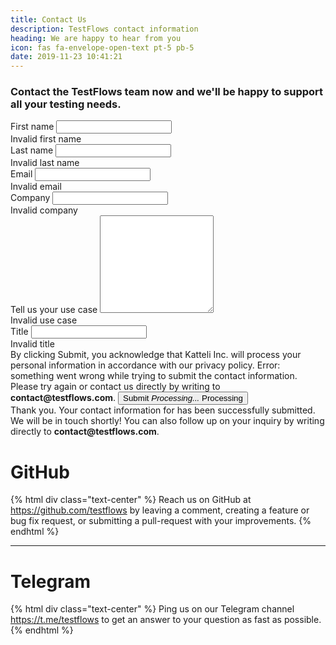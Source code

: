 ```yaml
---
title: Contact Us
description: TestFlows contact information
heading: We are happy to hear from you
icon: fas fa-envelope-open-text pt-5 pb-5
date: 2019-11-23 10:41:21
---
```


<div class="row">
  <form class="needs-validation contact-us" novalidate onsubmit="return submitContactUs(this);">
    <div class="row">
      <div class="col-md-2"></div>
      <div class="col-md-8">
        <h3>Contact the TestFlows team now and we'll be happy to support all your testing needs.</h4>
      </div>
      <div class="col-md-2"></div>
    </div>
    <div class="form-fields">
      <div class="row">
        <div class="col-sm-6">
          <label for="firstname">First name</label>
          <input type="text" class="form-control" id="firstname" required placeholder="">
          <div class="invalid-feedback">
            Invalid first name
          </div>
        </div>
        <div class="col-sm-6">
          <label for="lastname">Last name</label>
          <input type="text" class="form-control" id="lastname" required placeholder="">
          <div class="invalid-feedback">
            Invalid last name
          </div>
        </div>
      </div>
      <div class="row">
        <div class="col">
          <label for="email">Email</label>
          <input type="email" class="form-control" id="email" required placeholder="">
          <div class="invalid-feedback">
            Invalid email
          </div>
        </div>
      </div>
      <div class="row">
        <div class="col">
          <label for="company">Company</label>
          <input type="company" class="form-control" id="company" required placeholder="">
          <div class="invalid-feedback">
            Invalid company
          </div>
        </div>
      </div>
      <div class="row">
        <div class="col">
          <label for="usecase">Tell us your use case</label>
          <textarea type="text" rows="10"  class="form-control" id="usecase" required placeholder=""></textarea>
          <div class="invalid-feedback">
            Invalid use case
          </div>
        </div>
      </div>
      <div class="row d-none">
        <div class="col">
          <label for="title">Title</label>
          <input type="title" class="form-control" id="title" required placeholder="">
          <div class="invalid-feedback">
            Invalid title
          </div>
        </div>
      </div>
      <div class="row">
        <div class="col text-center text-small">
            <label class="text-secondary">
              By clicking Submit, you acknowledge that Katteli Inc. will
              process your personal information in accordance with our privacy policy.
            </label>
            <label class="text-danger failed-submission d-none">
              <span role="error-message">Error: something went wrong while trying to submit the contact information</span>. Please try again or contact us directly by writing to <strong>contact@testflows.com</strong>.
            </label>
            <button class="btn" id="submit">
              <label role="submit"><i class="fas fa-envelope-open-text pr-2"></i>Submit</label>
              <label role="processing" class="d-none">
                <i class="pr-2">
                  <span class="spinner-border text-light" style="width: 1.2em; height: 1.2em;" role="status">
                    <span class="sr-only text-center">Processing...</span>
                  </span>
                </i>Processing
              </label>
            </button>
        </div>
      </div>
    </div>
    <div class="row">
      <div class="col text-success text-center successful-submission d-none">
        <div class="fas fa-check fa-2x"></div>
        <div>
          <label>
            Thank you. Your contact information for <span role="contact-email"></span> has been successfully submitted. We will be in touch shortly! You can also follow up on your inquiry by writing directly to <strong>contact@testflows.com</strong>.
          </label>
        </div>
      </div>
    </div>
  </form>
</div>

<script>
function submitContactUs(form) {
    if (form.checkValidity() === false) {
        document.activeElement && document.activeElement.blur()
        invalid = form.querySelector(":invalid")
        if (invalid.getAttribute("type") !== "title") {
            invalid.focus()
            return true
        }
    }
    if (form.querySelector("input[type=title]").value !== '') {
        form.querySelectorAll("input").forEach(function(el) {
            el.value = ''
        })
        form.querySelector("textarea").value = ''
        return false;
    }

    var MD5 = function(d){var r = M(V(Y(X(d),8*d.length)));return r.toLowerCase()};function M(d){for(var _,m="0123456789ABCDEF",f="",r=0;r<d.length;r++)_=d.charCodeAt(r),f+=m.charAt(_>>>4&15)+m.charAt(15&_);return f}function X(d){for(var _=Array(d.length>>2),m=0;m<_.length;m++)_[m]=0;for(m=0;m<8*d.length;m+=8)_[m>>5]|=(255&d.charCodeAt(m/8))<<m%32;return _}function V(d){for(var _="",m=0;m<32*d.length;m+=8)_+=String.fromCharCode(d[m>>5]>>>m%32&255);return _}function Y(d,_){d[_>>5]|=128<<_%32,d[14+(_+64>>>9<<4)]=_;for(var m=1732584193,f=-271733879,r=-1732584194,i=271733878,n=0;n<d.length;n+=16){var h=m,t=f,g=r,e=i;f=md5_ii(f=md5_ii(f=md5_ii(f=md5_ii(f=md5_hh(f=md5_hh(f=md5_hh(f=md5_hh(f=md5_gg(f=md5_gg(f=md5_gg(f=md5_gg(f=md5_ff(f=md5_ff(f=md5_ff(f=md5_ff(f,r=md5_ff(r,i=md5_ff(i,m=md5_ff(m,f,r,i,d[n+0],7,-680876936),f,r,d[n+1],12,-389564586),m,f,d[n+2],17,606105819),i,m,d[n+3],22,-1044525330),r=md5_ff(r,i=md5_ff(i,m=md5_ff(m,f,r,i,d[n+4],7,-176418897),f,r,d[n+5],12,1200080426),m,f,d[n+6],17,-1473231341),i,m,d[n+7],22,-45705983),r=md5_ff(r,i=md5_ff(i,m=md5_ff(m,f,r,i,d[n+8],7,1770035416),f,r,d[n+9],12,-1958414417),m,f,d[n+10],17,-42063),i,m,d[n+11],22,-1990404162),r=md5_ff(r,i=md5_ff(i,m=md5_ff(m,f,r,i,d[n+12],7,1804603682),f,r,d[n+13],12,-40341101),m,f,d[n+14],17,-1502002290),i,m,d[n+15],22,1236535329),r=md5_gg(r,i=md5_gg(i,m=md5_gg(m,f,r,i,d[n+1],5,-165796510),f,r,d[n+6],9,-1069501632),m,f,d[n+11],14,643717713),i,m,d[n+0],20,-373897302),r=md5_gg(r,i=md5_gg(i,m=md5_gg(m,f,r,i,d[n+5],5,-701558691),f,r,d[n+10],9,38016083),m,f,d[n+15],14,-660478335),i,m,d[n+4],20,-405537848),r=md5_gg(r,i=md5_gg(i,m=md5_gg(m,f,r,i,d[n+9],5,568446438),f,r,d[n+14],9,-1019803690),m,f,d[n+3],14,-187363961),i,m,d[n+8],20,1163531501),r=md5_gg(r,i=md5_gg(i,m=md5_gg(m,f,r,i,d[n+13],5,-1444681467),f,r,d[n+2],9,-51403784),m,f,d[n+7],14,1735328473),i,m,d[n+12],20,-1926607734),r=md5_hh(r,i=md5_hh(i,m=md5_hh(m,f,r,i,d[n+5],4,-378558),f,r,d[n+8],11,-2022574463),m,f,d[n+11],16,1839030562),i,m,d[n+14],23,-35309556),r=md5_hh(r,i=md5_hh(i,m=md5_hh(m,f,r,i,d[n+1],4,-1530992060),f,r,d[n+4],11,1272893353),m,f,d[n+7],16,-155497632),i,m,d[n+10],23,-1094730640),r=md5_hh(r,i=md5_hh(i,m=md5_hh(m,f,r,i,d[n+13],4,681279174),f,r,d[n+0],11,-358537222),m,f,d[n+3],16,-722521979),i,m,d[n+6],23,76029189),r=md5_hh(r,i=md5_hh(i,m=md5_hh(m,f,r,i,d[n+9],4,-640364487),f,r,d[n+12],11,-421815835),m,f,d[n+15],16,530742520),i,m,d[n+2],23,-995338651),r=md5_ii(r,i=md5_ii(i,m=md5_ii(m,f,r,i,d[n+0],6,-198630844),f,r,d[n+7],10,1126891415),m,f,d[n+14],15,-1416354905),i,m,d[n+5],21,-57434055),r=md5_ii(r,i=md5_ii(i,m=md5_ii(m,f,r,i,d[n+12],6,1700485571),f,r,d[n+3],10,-1894986606),m,f,d[n+10],15,-1051523),i,m,d[n+1],21,-2054922799),r=md5_ii(r,i=md5_ii(i,m=md5_ii(m,f,r,i,d[n+8],6,1873313359),f,r,d[n+15],10,-30611744),m,f,d[n+6],15,-1560198380),i,m,d[n+13],21,1309151649),r=md5_ii(r,i=md5_ii(i,m=md5_ii(m,f,r,i,d[n+4],6,-145523070),f,r,d[n+11],10,-1120210379),m,f,d[n+2],15,718787259),i,m,d[n+9],21,-343485551),m=safe_add(m,h),f=safe_add(f,t),r=safe_add(r,g),i=safe_add(i,e)}return Array(m,f,r,i)}function md5_cmn(d,_,m,f,r,i){return safe_add(bit_rol(safe_add(safe_add(_,d),safe_add(f,i)),r),m)}function md5_ff(d,_,m,f,r,i,n){return md5_cmn(_&m|~_&f,d,_,r,i,n)}function md5_gg(d,_,m,f,r,i,n){return md5_cmn(_&f|m&~f,d,_,r,i,n)}function md5_hh(d,_,m,f,r,i,n){return md5_cmn(_^m^f,d,_,r,i,n)}function md5_ii(d,_,m,f,r,i,n){return md5_cmn(m^(_|~f),d,_,r,i,n)}function safe_add(d,_){var m=(65535&d)+(65535&_);return(d>>16)+(_>>16)+(m>>16)<<16|65535&m}function bit_rol(d,_){return d<<_|d>>>32-_}

    body = JSON.stringify({
        "firstname": form.querySelector("#firstname").value,
        "lastname": form.querySelector("#lastname").value,
        "email": form.querySelector("#email").value,
        "company": form.querySelector("#company").value,
        "usecase": form.querySelector("#usecase").value,
        "created": (new Date()).toISOString().replace("Z", "000Z")
    })

    public_token = "j23345d234dsksjfdsl23afsdfFA234"
    public_magic_number = "d2343fe3342242324abfec12"
    signature = MD5(public_magic_number + unescape(encodeURIComponent(body)))

    form.querySelector("label[role=submit]").classList.add("d-none")
    form.querySelector("label[role=processing]").classList.remove("d-none")
    form.querySelector(".failed-submission").classList.add("d-none")

    response = null
    fetch(`https://api.testflows.com/public/v1/form/contact/${signature}`, {
        method: 'POST',
        headers: {
            Accept: "application/json",
            "Content-Type": "application/json",
            Authorization: `Bearer ${public_token}`,
        },
        body: body
    })
    .then((resp) => {
        response = resp
        return response.text()
    })
    .then((text) => {
        if (response.ok) {
            form.querySelector(".form-fields").classList.add("d-none")
            form.querySelector(".successful-submission").classList.remove("d-none")
            form.querySelector(".successful-submission span[role=contact-email]").innerHTML = form.querySelector("#email").value
            return
        }
        try {
            data = JSON.parse(text)
        }
        catch (e) {
            data = text
        }
        if ("detail" in data)
            throw new Error(data.detail)
        if (data)
            throw new Error(JSON.stringify(data))
        throw new Error(resp.status)
    })
    .catch((e) => {
        console.log(`Error -> ${e}`)
        element = form.querySelector(".failed-submission")
        element.classList.remove("d-none")
        element.querySelector("span[role=error-message]").innerHTML = `${e}`
        form.querySelector("label[role=submit]").classList.remove("d-none")
        form.querySelector("label[role=processing]").classList.add("d-none")
    })

    return false
}
</script>

# <div class="fab fa-2x fa-github text-success"></div>
# GitHub

{% html div class="text-center" %}
Reach us on GitHub at https://github.com/testflows
by leaving a comment, creating a feature or bug fix request,
or submitting a pull-request with your improvements.
{% endhtml %}

---

# <div class="fab fa-2x fa-telegram-plane text-success"></div>
# Telegram

{% html div class="text-center" %}
Ping us on our Telegram channel https://t.me/testflows
to get an answer to your question as fast as possible.
{% endhtml %}
